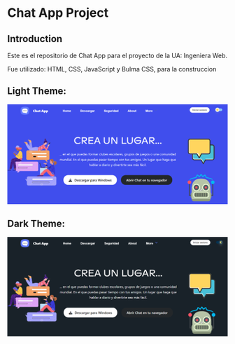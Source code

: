 # Chat App Project
## Introduction
Este es el repositorio de Chat App para el proyecto de la UA: Ingeniera Web. 

Fue utilizado: HTML, CSS, JavaScript y Bulma CSS, para la construccion

## Light Theme:
![Chat Application Light](./src/homepage-light.PNG)

## Dark Theme:
![Chat Application Dark](./src/homepage-dark.PNG)